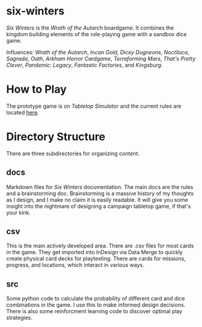 # six-winters

*Six Winters* is the *Wrath of the Autarch* boardgame. It combines the kingdom building elements of the role-playing game with a sandbox dice game.

Influences: *Wrath of the Autarch*, *Incan Gold*, *Dicey Dugneons*, *Noctiluca*, *Sagrada*, *Oath*, *Arkham Horror Cardgame*, *Terraforming Mars*, *That's Pretty Clever*, *Pandemic: Legacy*, *Fantastic Factories*, and *Kingsburg*.

# How to Play

The prototype game is on *Tabletop Simulator* and the current rules are located [here](docs/RULES.md).

# Directory Structure

There are three subdirectories for organizing content.

## docs

Markdown files for *Six Winters* documentation. The main docs are the rules and a brainstorming doc. Brainstorming is a massive history of my thoughts as I design, and I make no claim it is easily readable. It will give you some insight into the nightmare of designing a campaign tabletop game, if that's your kink.

## csv

This is the main actively developed area. There are .csv files for most cards in the game. They get imported into InDesign via Data Merge to quickly create physical card decks for playtesting. There are cards for missions, progress, and locations, which interact in various ways.

## src

Some python code to calculate the probability of different card and dice combinations in the game. I use this to make informed design decisions. There is also some reinforcment learning code to discover optimal play strategies.